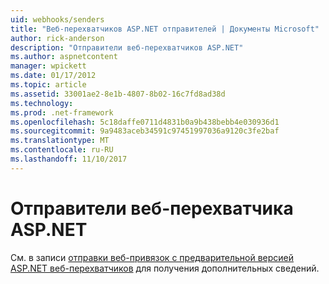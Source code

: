 ```yaml
---
uid: webhooks/senders
title: "Веб-перехватчиков ASP.NET отправителей | Документы Microsoft"
author: rick-anderson
description: "Отправители веб-перехватчиков ASP.NET"
ms.author: aspnetcontent
manager: wpickett
ms.date: 01/17/2012
ms.topic: article
ms.assetid: 33001ae2-8e1b-4807-8b02-16c7fd8ad38d
ms.technology: 
ms.prod: .net-framework
ms.openlocfilehash: 5c18daffe0711d4831b0a9b438bebb4e030936d1
ms.sourcegitcommit: 9a9483aceb34591c97451997036a9120c3fe2baf
ms.translationtype: MT
ms.contentlocale: ru-RU
ms.lasthandoff: 11/10/2017
---
```

# <a name="aspnet-webhook-senders"></a>Отправители веб-перехватчика ASP.NET

См. в записи [отправки веб-привязок с предварительной версией ASP.NET веб-перехватчиков](http://blogs.msdn.com/b/webdev/archive/2015/09/15/sending-webhooks-with-asp-net-webhooks-preview.aspx) для получения дополнительных сведений.
